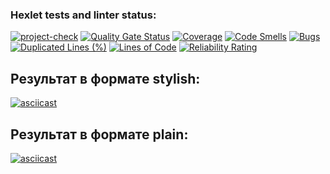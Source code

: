 ### Hexlet tests and linter status:
[![project-check](https://github.com/StandAlone404/php-project-48/actions/workflows/project-check.yml/badge.svg)](https://github.com/StandAlone404/php-project-48/actions/workflows/project-check.yml)
[![Quality Gate Status](https://sonarcloud.io/api/project_badges/measure?project=php-project-48&metric=alert_status)](https://sonarcloud.io/summary/new_code?id=php-project-48)
[![Coverage](https://sonarcloud.io/api/project_badges/measure?project=php-project-48&metric=coverage)](https://sonarcloud.io/summary/new_code?id=php-project-48)
[![Code Smells](https://sonarcloud.io/api/project_badges/measure?project=php-project-48&metric=code_smells)](https://sonarcloud.io/summary/new_code?id=php-project-48)
[![Bugs](https://sonarcloud.io/api/project_badges/measure?project=php-project-48&metric=bugs)](https://sonarcloud.io/summary/new_code?id=php-project-48)
[![Duplicated Lines (%)](https://sonarcloud.io/api/project_badges/measure?project=php-project-48&metric=duplicated_lines_density)](https://sonarcloud.io/summary/new_code?id=php-project-48)
[![Lines of Code](https://sonarcloud.io/api/project_badges/measure?project=php-project-48&metric=ncloc)](https://sonarcloud.io/summary/new_code?id=php-project-48)
[![Reliability Rating](https://sonarcloud.io/api/project_badges/measure?project=php-project-48&metric=reliability_rating)](https://sonarcloud.io/summary/new_code?id=php-project-48)

## Результат в формате stylish:
[![asciicast](https://asciinema.org/a/M5kRht39FKYV6LoFjISj92MKx.svg)](https://asciinema.org/a/M5kRht39FKYV6LoFjISj92MKx)

## Результат в формате plain:
[![asciicast](https://asciinema.org/a/4hbI80NvSL7V521rtA02bTtMu.svg)](https://asciinema.org/a/4hbI80NvSL7V521rtA02bTtMu)